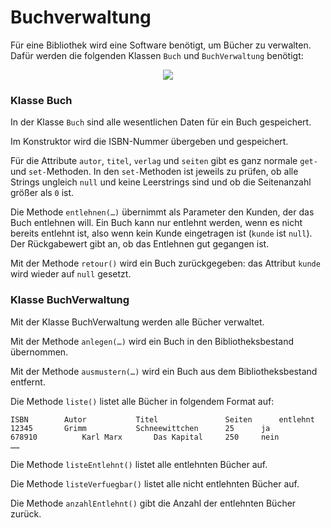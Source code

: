 # Buchverwaltung #

Für eine Bibliothek wird eine Software benötigt, um Bücher zu verwalten. Dafür werden die folgenden Klassen `Buch` und `BuchVerwaltung` benötigt:

<p align='center'>
<img src='http://pr-gse.googlecode.com/svn/wiki/uebungen/uml/bibliothek.jpg' />
</p>

### Klasse Buch ###

In der Klasse `Buch` sind alle wesentlichen Daten für ein Buch gespeichert.

Im Konstruktor wird die ISBN-Nummer übergeben und gespeichert.

Für die Attribute `autor`, `titel`, `verlag` und `seiten` gibt es ganz normale `get-` und `set-`Methoden. In den `set-`Methoden ist jeweils zu prüfen, ob alle Strings ungleich `null` und keine Leerstrings sind und ob die Seitenanzahl größer als `0` ist.

Die Methode `entlehnen(…)` übernimmt als Parameter den Kunden, der das Buch entlehnen will. Ein Buch kann nur entlehnt werden, wenn es nicht bereits entlehnt ist, also wenn kein Kunde eingetragen ist (`kunde` ist `null`). Der Rückgabewert gibt an, ob das Entlehnen gut gegangen ist.

Mit der Methode `retour()` wird ein Buch zurückgegeben: das Attribut `kunde` wird wieder auf `null` gesetzt.

### Klasse BuchVerwaltung ###

Mit der Klasse BuchVerwaltung werden alle Bücher verwaltet.

Mit der Methode `anlegen(…)`  wird ein Buch in den Bibliotheksbestand übernommen.

Mit der Methode `ausmustern(…)` wird ein Buch aus dem Bibliotheksbestand entfernt.

Die Methode `liste()` listet alle Bücher in folgendem Format auf:

```
ISBN		Autor			Titel		        Seiten		entlehnt
12345		Grimm			Schneewittchen		25		ja
678910	        Karl Marx		Das Kapital		250		nein
……
```

Die Methode `listeEntlehnt()` listet alle entlehnten Bücher auf.

Die Methode `listeVerfuegbar()` listet alle nicht entlehnten Bücher auf.

Die Methode `anzahlEntlehnt()` gibt die Anzahl der entlehnten Bücher zurück.
